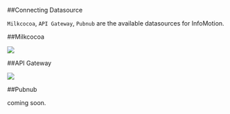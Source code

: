 ##Connecting Datasource 

`Milkcocoa`, `API Gateway`, `Pubnub` are the available datasources for InfoMotion. 

##Milkcocoa 

![](/_asset/images/enebular-developers-datasource2.png) 

##API Gateway 

![](/_asset/images/enebular-developers-datasource-apigateway.png)

##Pubnub 

coming soon.
